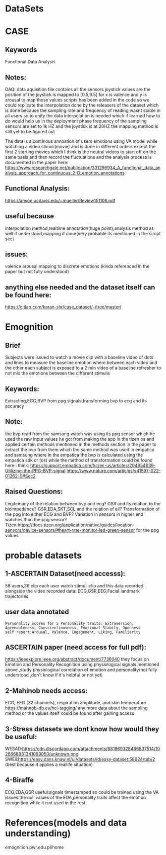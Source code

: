 # DataSets

# CASE
## Keywords
Functional Data Analysis
## Notes:
  DAQ: data aquisition file contains all the sensors
  joystick values are the position of the joystick is mapped to [0.5,9.5] for x is valence and y is arousal to map those values
  scripts has been added in the code so we could replicate the interpolation done by the releasers of the dataset which is done because the sampling rate and frequency     of reading wasnt stable in all users so to unify the data interpolation is needed which if learned how to do would help us in the deployment phase
  frequency of the sampling sensors are set to 1k HZ and the joystick is at 20HZ the mapping method is still yet to be figured out
  
The data is a continous annoation of users emotions using VA model while watching a video stimuli(movie) and is done in different orders except the first 2 starting movies which I think is the neutral videos to start off on the same basis and then record the fluctuations and the analysis process is documented in the paper here:
https://www.researchgate.net/publication/331296934_A_functional_data_analysis_approach_for_continuous_2-D_emotion_annotations

## Functional Analysis:
https://anson.ucdavis.edu/~mueller/Review151106.pdf

## useful because
interpolation method,realtime annotation(huge point),analysis method as well if understood,mapping if done(very probable its mentioned in the script sec)
## issues:
valence arousal mapping to discrete emotions (kinda referenced in the paper but not fully understood)

## anything else needed and the dataset itself can be found here:
https://gitlab.com/karan-shr/case_dataset/-/tree/master/

# Emognition
## Brief
  Subjects were issued to watch a movie clip with a baseline video of dots and lines to measure the baseline emotion where between each video and the other each subject is exposed to a 2 min video of a baseline refresher to not mix the emotions between the different stimulis
## Keywords:
Extracting,ECG,BVP from ppg signals,transforming bvp to ecg and its accuracy
## Note:
  the bvp read from the samsung watch was using its ppg sensor which he used the raw input values he got from making the app in the tizen os and applied certain methods mentioned in the methods section in the paper to extract the bvp from them which the same method was used in empatica and samsung where in the empatica the bvp  is calculated using the empatica sdk or (os) while the method of transformation could be found here i think:
  https://support.empatica.com/hc/en-us/articles/204954639-Utilizing-the-PPG-BVP-signal
  https://www.nature.com/articles/s41597-022-01262-0#Sec2
## Raised Questions:
Legitemacy of the relation between bvp and ecg?
GSR and its relation to the bioimpedance?
GSR,EDA,SKT,SCL and the relation of all?
Transformation of the ppg into either ECG and BVP?
Variation in sensors in higher end watches than the ppg sensor?
Tizen:https://docs.tizen.org/application/native/guides/location-sensors/device-sensors/#heart-rate-monitor-led-green-sensor for the ppg values
# probable datasets
## 1-ASCERTAIN Dataset(need accesss):
  58 users,36 clip
  each user watch stimuli clip and this data recorded alongside the video
  recorded data: ECG,GSR,EEG,Facial landmark trajectories
## user data annotated
    Personality scores for 5 Personality traits: Extraversion, Agreeableness, Conscientiousness, Emotional Stabily, Openness
    self report:Arousal, Valence, Engagement, Liking, Familiarity
## ASCERTAIN paper (need access for full pdf):
  https://ieeexplore.ieee.org/abstract/document/7736040
  they focus on Emotion and Personality Recognition using physiological signals mentioned above ,study physiological correlation of emotion and personality(not fully     understood ,don't know if it's helpful or not yet)
## 2-Mahinob needs access:
  ECG, EEG (32 channels), respiration amplitude, and skin temperature
  https://mahnob-db.eu/hci-tagging/
  any more data about the sampling method or the values itself could be found after gaining access
## 3-Stress datasets we dont know how would they be useful:
WESAD:https://cdn.discordapp.com/attachments/681869328466837514/1026668931341099050/unknown.png
SWEll:https://easy.dans.knaw.nl/ui/datasets/id/easy-dataset:58624/tab/2
(best because it applies a reallife situation)
## 4-Biraffe
  ECG,EDA,GSR
  useful:signals timestamped so could be trained using the VA
  issues:the null values of the EDA,personality traits affect the emotion recognition while it isnt used in the rest
# References(models and data understanding)
emognition.pwr.edu.pl/home

